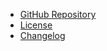 - [GitHub Repository](https://github.com/coditory/sherlock-distributed-lock/)
- [License](https://github.com/coditory/sherlock-distributed-lock/blob/master/LICENSE)
- [Changelog](https://github.com/coditory/sherlock-distributed-lock/blob/master/CHANGELOG.md)